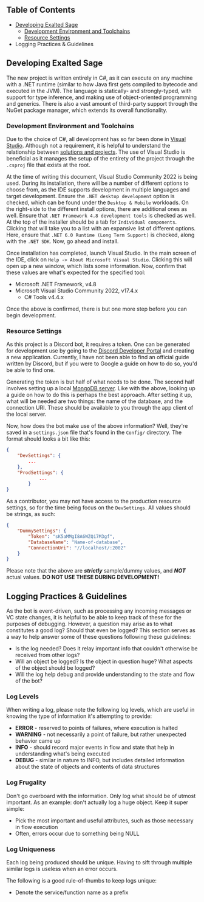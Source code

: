 ## Table of Contents

- [Developing Exalted Sage](#developing-exalted-sage)
  - [Development Environment and Toolchains](#development-environment-and-toolchains)
  - [Resource Settings](#resource-settings)
- Logging Practices & Guidelines

## Developing Exalted Sage

The new project is written entirely in C#, as it can execute on any machine with a .NET runtime (similar to how Java first gets compiled to bytecode and executed in the JVM). The language is statically- and strongly-typed, with support for type inference, and making use of object-oriented programming and generics. There is also a vast amount of third-party support through the NuGet package manager, which extends its overall functionality.

### Development Environment and Toolchains

Due to the choice of C#, all development has so far been done in [Visual Studio](https://visualstudio.microsoft.com/). Although not a requirement, it is helpful to understand the relationship between [solutions and projects](https://learn.microsoft.com/en-us/visualstudio/ide/solutions-and-projects-in-visual-studio?view=vs-2022). The use of Visual Studio is beneficial as it manages the setup of the entirety of the project through the `.csproj` file that exists at the root.

At the time of writing this document, Visual Studio Community 2022 is being used. During its installation, there will be a number of different options to choose from, as the IDE supports development in multiple languages and target development. Ensure the `.NET desktop development` option is checked, which can be found under the `Desktop & Mobile` workloads. On the right-side to the different install options, there are additional ones as well. Ensure that `.NET Framework 4.8 development tools` is checked as well. At the top of the installer should be a tab for `Individual components`. Clicking that will take you to a list with an expansive list of different options. Here, ensure that `.NET 6.0 Runtime (Long Term Support)` is checked, along with the `.NET SDK`. Now, go ahead and install.

Once installation has completed, launch Visual Studio. In the main screen of the IDE, click on `Help -> About Microsoft Visual Studio`. Clicking this will open up a new window, which lists some information. Now, confirm that these values are what's expected for the specified tool:

- Microsoft .NET Framework, v4.8
- Microsoft Visual Studio Community 2022, v17.4.x
  - C# Tools v4.4.x

Once the above is confirmed, there is but one more step before you can begin development.

### Resource Settings

As this project is a Discord bot, it requires a token. One can be generated for development use by going to the [Discord Developer Portal](https://discord.com/developers/applications) and creating a new application. Currently, I have not been able to find an official guide written by Discord, but if you were to Google a guide on how to do so, you'd be able to find one.

Generating the token is but half of what needs to be done. The second half involves setting up a local [MongoDB server](https://www.mongodb.com/). Like with the above, looking up a guide on how to do this is perhaps the best approach. After setting it up, what will be needed are two things: the name of the database, and the connection URI. These should be available to you through the app client of the local server.

Now, how does the bot make use of the above information? Well, they're saved in a `settings.json` file that's found in the `Config/` directory. The format should looks a bit like this:

```json
{
    "DevSettings": {
        ...
    },
    "ProdSettings": {
            ...
        }
}
```

As a contributor, you may not have access to the production resource settings, so for the time being focus on the `DevSettings`. All values should be strings, as such:

```json
{
    "DummySettings": {
        "Token": "sK5aMMgI8A6WZQi7M3gf",
        "DatabaseName": "Name-of-database",
        "ConnectionUri": "//localhost/:2002"
    }
}
```

Please note that the above are ***strictly*** sample/dummy values, and ***NOT*** actual values. **DO NOT USE THESE DURING DEVELOPMENT!**

## Logging Practices & Guidelines

As the bot is event-driven, such as processing any incoming messages or VC state changes, it is helpful to be able to keep track of these for the purposes of debugging. However, a question may arise as to what constitutes a good log? Should that even be logged? This section serves as a way to help answer some of these questions following these guidelines:

- Is the log needed? Does it relay important info that couldn't otherwise be received from other logs?
- Will an object be logged? Is the object in question huge? What aspects of the object should be logged?
- Will the log help debug and provide understanding to the state and flow of the bot?

### Log Levels

When writing a log, please note the following log levels, which are useful in knowing the type of information it's attempting to provide:

- **ERROR** - reserved to points of failures, where execution is halted
- **WARNING** - not necessarily a point of failure, but rather unexpected behavior came up
- **INFO** - should record major events in flow and state that help in understanding what's being executed
- **DEBUG** - similar in nature to INFO, but includes detailed information about the state of objects and contents of data structures

### Log Frugality

Don't go overboard with the information. Only log what should be of utmost important. As an example: don't actually log a huge object. Keep it super simple:

- Pick the most important and useful attributes, such as those necessary in flow execution
- Often, errors occur due to something being NULL

### Log Uniqueness

Each log being produced should be unique. Having to sift through multiple similar logs is useless when an error occurs.

The following is a good rule-of-thumbs to keep logs unique:

- Denote the service/function name as a prefix